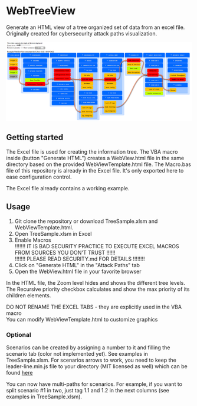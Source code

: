 # WebTreeView

Generate an HTML view of a tree organized set of data from an excel file.
Originally created for cybersecurity attack paths visualization.

![WebTreeView Snapshot](./snapshot_1.png)

## Getting started

The Excel file is used for creating the information tree.
The VBA macro inside (button "Generate HTML") creates a WebView.html file in the same directory based on the provided WebViewTemplate.html file.
The Macro.bas file of this repository is already in the Excel file. It's only exported here to ease configuration control.

The Excel file already contains a working example.

## Usage

1. Git clone the repository or download TreeSample.xlsm and WebViewTemplate.html.
2. Open TreeSample.xlsm in Excel
3. Enable Macros\
!!!!!!! IT IS BAD SECURITY PRACTICE TO EXECUTE EXCEL MACROS FROM SOURCES YOU DON'T TRUST !!!!!!\
!!!!!!! PLEASE READ SECURITY.md FOR DETAILS !!!!!!!!
4. Click on "Generate HTML" in the "Attack Paths" tab
5. Open the WebView.html file in your favorite browser

In the HTML file, the Zoom level hides and shows the different tree levels.\
The Recursive priority checkbox calculates and show the max priority of its children elements.

DO NOT RENAME THE EXCEL TABS - they are explicitly used in the VBA macro\
You can modify WebViewTemplate.html to customize graphics

### Optional
Scenarios can be created by assigning a number to it and filling the scenario tab (color not implemented yet). See examples in TreeSample.xlsm.
For scenarios arrows to work, you need to keep the leader-line.min.js file to your directory (MIT licensed as well) which can be found [here](https://raw.githubusercontent.com/anseki/leader-line/master/leader-line.min.js)

You can now have multi-paths for scenarios. For example, if you want to split scenario #1 in two, just tag 1.1 and 1.2 in the next columns (see examples in TreeSample.xlsm).
